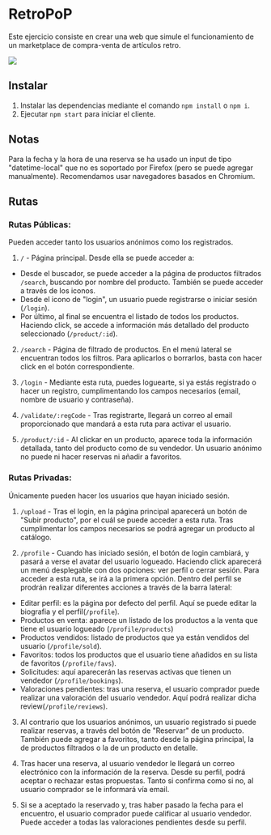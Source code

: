 # RetroPoP

Este ejercicio consiste en crear una web que simule el funcionamiento de un marketplace de compra-venta de artículos retro.

<p align="left">
  <img src="https://img.shields.io/badge/STATUS-EN%20DESAROLLO-green">
</p>

## Instalar

1. Instalar las dependencias mediante el comando `npm install` o `npm i`.
2. Ejecutar `npm start` para iniciar el cliente.

## Notas

Para la fecha y la hora de una reserva se ha usado un input de tipo "datetime-local" que no es soportado por Firefox (pero se puede agregar manualmente). Recomendamos usar navegadores basados en Chromium.

## Rutas

### Rutas Públicas:

Pueden acceder tanto los usuarios anónimos como los registrados.

1. `/` - Página principal. Desde ella se puede acceder a:

-   Desde el buscador, se puede acceder a la página de productos filtrados `/search`, buscando por nombre del producto. También se puede acceder a través de los iconos.
-   Desde el icono de "login", un usuario puede registrarse o iniciar sesión (`/login`).
-   Por último, al final se encuentra el listado de todos los productos. Haciendo click, se accede a información más detallado del producto seleccionado (`/product/:id`).

2. `/search` - Página de filtrado de productos. En el menú lateral se encuentran todos los filtros. Para aplicarlos o borrarlos, basta con hacer click en el botón correspondiente.

3. `/login` - Mediante esta ruta, puedes loguearte, si ya estás registrado o hacer un registro, cumplimentando los campos necesarios (email, nombre de usuario y contraseña).

4. `/validate/:regCode` - Tras registrarte, llegará un correo al email proporcionado que mandará a esta ruta para activar el usuario.

5. `/product/:id` - Al clickar en un producto, aparece toda la información detallada, tanto del producto como de su vendedor. Un usuario anónimo no puede ni hacer reservas ni añadir a favoritos.

### Rutas Privadas:

Únicamente pueden hacer los usuarios que hayan iniciado sesión.

1. `/upload` - Tras el login, en la página principal aparecerá un botón de "Subir producto", por el cuál se puede acceder a esta ruta. Tras cumplimentar los campos necesarios se podrá agregar un producto al catálogo.

2. `/profile` - Cuando has iniciado sesión, el botón de login cambiará, y pasará a verse el avatar del usuario logueado. Haciendo click aparecerá un menú desplegable con dos opciones: ver perfil o cerrar sesión. Para acceder a esta ruta, se irá a la primera opción. Dentro del perfil se prodrán realizar diferentes acciones a través de la barra lateral:

-   Editar perfil: es la página por defecto del perfil. Aquí se puede editar la biografia y el perfil(`/profile`).
-   Productos en venta: aparece un listado de los productos a la venta que tiene el usuario logueado (`/profile/products`)
-   Productos vendidos: listado de productos que ya están vendidos del usuario (`/profile/sold`).
-   Favoritos: todos los productos que el usuario tiene añadidos en su lista de favoritos (`/profile/favs`).
-   Solicitudes: aquí aparecerán las reservas activas que tienen un vendedor (`/profile/bookings`).
-   Valoraciones pendientes: tras una reserva, el usuario comprador puede realizar una valoración del usuario vendedor. Aquí podrá realizar dicha review(`/profile/reviews`).

3. Al contrario que los usuarios anónimos, un usuario registrado si puede realizar reservas, a través del botón de "Reservar" de un producto. También puede agregar a favoritos, tanto desde la página principal, la de productos filtrados o la de un producto en detalle.

4. Tras hacer una reserva, al usuario vendedor le llegará un correo electrónico con la información de la reserva. Desde su perfil, podrá aceptar o rechazar estas propuestas. Tanto si confirma como si no, al usuario comprador se le informará vía email.

5. Si se a aceptado la reservado y, tras haber pasado la fecha para el encuentro, el usuario comprador puede calificar al usuario vendedor. Puede acceder a todas las valoraciones pendientes desde su perfil.
